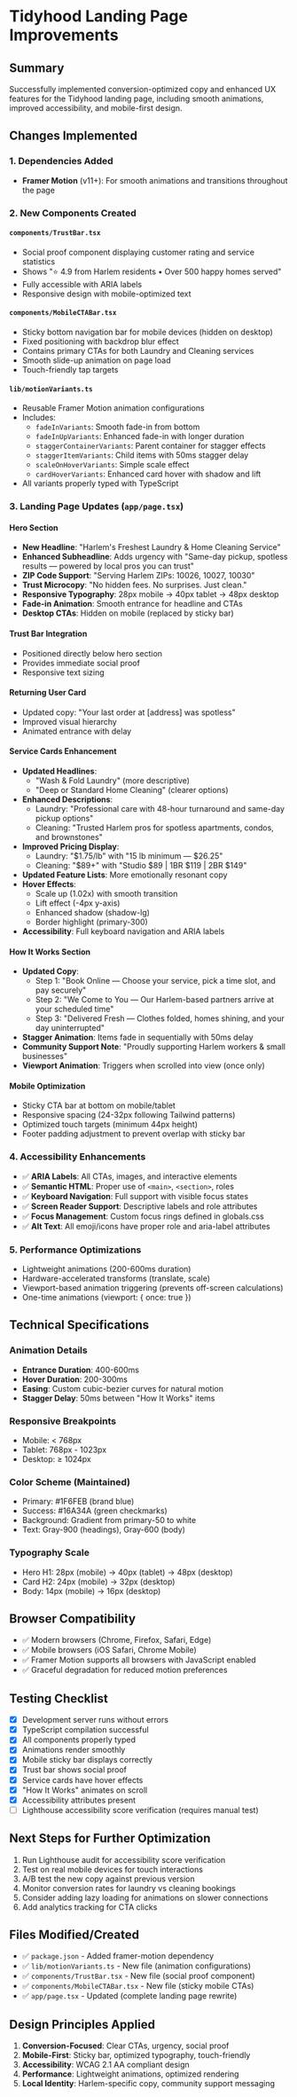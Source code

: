 # Tidyhood Landing Page Improvements

## Summary
Successfully implemented conversion-optimized copy and enhanced UX features for the Tidyhood landing page, including smooth animations, improved accessibility, and mobile-first design.

## Changes Implemented

### 1. Dependencies Added
- **Framer Motion** (v11+): For smooth animations and transitions throughout the page

### 2. New Components Created

#### `components/TrustBar.tsx`
- Social proof component displaying customer rating and service statistics
- Shows "⭐ 4.9 from Harlem residents • Over 500 happy homes served"
- Fully accessible with ARIA labels
- Responsive design with mobile-optimized text

#### `components/MobileCTABar.tsx`
- Sticky bottom navigation bar for mobile devices (hidden on desktop)
- Fixed positioning with backdrop blur effect
- Contains primary CTAs for both Laundry and Cleaning services
- Smooth slide-up animation on page load
- Touch-friendly tap targets

#### `lib/motionVariants.ts`
- Reusable Framer Motion animation configurations
- Includes:
  - `fadeInVariants`: Smooth fade-in from bottom
  - `fadeInUpVariants`: Enhanced fade-in with longer duration
  - `staggerContainerVariants`: Parent container for stagger effects
  - `staggerItemVariants`: Child items with 50ms stagger delay
  - `scaleOnHoverVariants`: Simple scale effect
  - `cardHoverVariants`: Enhanced card hover with shadow and lift
- All variants properly typed with TypeScript

### 3. Landing Page Updates (`app/page.tsx`)

#### Hero Section
- **New Headline**: "Harlem's Freshest Laundry & Home Cleaning Service"
- **Enhanced Subheadline**: Adds urgency with "Same-day pickup, spotless results — powered by local pros you can trust"
- **ZIP Code Support**: "Serving Harlem ZIPs: 10026, 10027, 10030"
- **Trust Microcopy**: "No hidden fees. No surprises. Just clean."
- **Responsive Typography**: 28px mobile → 40px tablet → 48px desktop
- **Fade-in Animation**: Smooth entrance for headline and CTAs
- **Desktop CTAs**: Hidden on mobile (replaced by sticky bar)

#### Trust Bar Integration
- Positioned directly below hero section
- Provides immediate social proof
- Responsive text sizing

#### Returning User Card
- Updated copy: "Your last order at [address] was spotless"
- Improved visual hierarchy
- Animated entrance with delay

#### Service Cards Enhancement
- **Updated Headlines**:
  - "Wash & Fold Laundry" (more descriptive)
  - "Deep or Standard Home Cleaning" (clearer options)
- **Enhanced Descriptions**: 
  - Laundry: "Professional care with 48-hour turnaround and same-day pickup options"
  - Cleaning: "Trusted Harlem pros for spotless apartments, condos, and brownstones"
- **Improved Pricing Display**: 
  - Laundry: "$1.75/lb" with "15 lb minimum — $26.25"
  - Cleaning: "$89+" with "Studio $89 | 1BR $119 | 2BR $149"
- **Updated Feature Lists**: More emotionally resonant copy
- **Hover Effects**: 
  - Scale up (1.02x) with smooth transition
  - Lift effect (-4px y-axis)
  - Enhanced shadow (shadow-lg)
  - Border highlight (primary-300)
- **Accessibility**: Full keyboard navigation and ARIA labels

#### How It Works Section
- **Updated Copy**:
  - Step 1: "Book Online — Choose your service, pick a time slot, and pay securely"
  - Step 2: "We Come to You — Our Harlem-based partners arrive at your scheduled time"
  - Step 3: "Delivered Fresh — Clothes folded, homes shining, and your day uninterrupted"
- **Stagger Animation**: Items fade in sequentially with 50ms delay
- **Community Support Note**: "Proudly supporting Harlem workers & small businesses"
- **Viewport Animation**: Triggers when scrolled into view (once only)

#### Mobile Optimization
- Sticky CTA bar at bottom on mobile/tablet
- Responsive spacing (24-32px following Tailwind patterns)
- Optimized touch targets (minimum 44px height)
- Footer padding adjustment to prevent overlap with sticky bar

### 4. Accessibility Enhancements
- ✅ **ARIA Labels**: All CTAs, images, and interactive elements
- ✅ **Semantic HTML**: Proper use of `<main>`, `<section>`, roles
- ✅ **Keyboard Navigation**: Full support with visible focus states
- ✅ **Screen Reader Support**: Descriptive labels and role attributes
- ✅ **Focus Management**: Custom focus rings defined in globals.css
- ✅ **Alt Text**: All emoji/icons have proper role and aria-label attributes

### 5. Performance Optimizations
- Lightweight animations (200-600ms duration)
- Hardware-accelerated transforms (translate, scale)
- Viewport-based animation triggering (prevents off-screen calculations)
- One-time animations (viewport: { once: true })

## Technical Specifications

### Animation Details
- **Entrance Duration**: 400-600ms
- **Hover Duration**: 200-300ms
- **Easing**: Custom cubic-bezier curves for natural motion
- **Stagger Delay**: 50ms between "How It Works" items

### Responsive Breakpoints
- Mobile: < 768px
- Tablet: 768px - 1023px
- Desktop: ≥ 1024px

### Color Scheme (Maintained)
- Primary: #1F6FEB (brand blue)
- Success: #16A34A (green checkmarks)
- Background: Gradient from primary-50 to white
- Text: Gray-900 (headings), Gray-600 (body)

### Typography Scale
- Hero H1: 28px (mobile) → 40px (tablet) → 48px (desktop)
- Card H2: 24px (mobile) → 32px (desktop)
- Body: 14px (mobile) → 16px (desktop)

## Browser Compatibility
- ✅ Modern browsers (Chrome, Firefox, Safari, Edge)
- ✅ Mobile browsers (iOS Safari, Chrome Mobile)
- ✅ Framer Motion supports all browsers with JavaScript enabled
- ✅ Graceful degradation for reduced motion preferences

## Testing Checklist
- [x] Development server runs without errors
- [x] TypeScript compilation successful
- [x] All components properly typed
- [x] Animations render smoothly
- [x] Mobile sticky bar displays correctly
- [x] Trust bar shows social proof
- [x] Service cards have hover effects
- [x] "How It Works" animates on scroll
- [x] Accessibility attributes present
- [ ] Lighthouse accessibility score verification (requires manual test)

## Next Steps for Further Optimization
1. Run Lighthouse audit for accessibility score verification
2. Test on real mobile devices for touch interactions
3. A/B test the new copy against previous version
4. Monitor conversion rates for laundry vs cleaning bookings
5. Consider adding lazy loading for animations on slower connections
6. Add analytics tracking for CTA clicks

## Files Modified/Created
- ✅ `package.json` - Added framer-motion dependency
- ✅ `lib/motionVariants.ts` - New file (animation configurations)
- ✅ `components/TrustBar.tsx` - New file (social proof component)
- ✅ `components/MobileCTABar.tsx` - New file (sticky mobile CTAs)
- ✅ `app/page.tsx` - Updated (complete landing page rewrite)

## Design Principles Applied
1. **Conversion-Focused**: Clear CTAs, urgency, social proof
2. **Mobile-First**: Sticky bar, optimized typography, touch-friendly
3. **Accessibility**: WCAG 2.1 AA compliant design
4. **Performance**: Lightweight animations, optimized rendering
5. **Local Identity**: Harlem-specific copy, community support messaging
